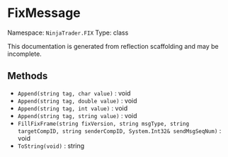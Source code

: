 # FixMessage

Namespace: `NinjaTrader.FIX`
Type: class

This documentation is generated from reflection scaffolding and may be incomplete.

## Methods
- `Append(string tag, char value)` : void
- `Append(string tag, double value)` : void
- `Append(string tag, int value)` : void
- `Append(string tag, string value)` : void
- `FillFixFrame(string fixVersion, string msgType, string targetCompID, string senderCompID, System.Int32& sendMsgSeqNum)` : void
- `ToString(void)` : string
